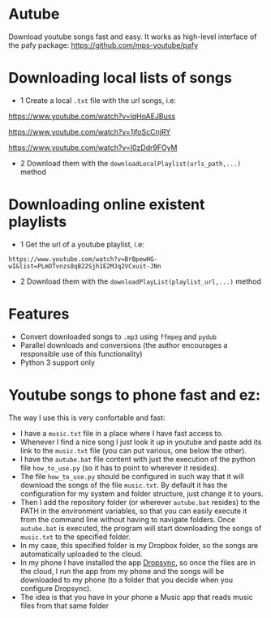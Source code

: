 # Autube
Download youtube songs fast and easy. It works as high-level interface of the pafy package: https://github.com/mps-youtube/pafy
# Downloading local lists of songs
- 1 Create a local `.txt` file with the url songs, i.e:

https://www.youtube.com/watch?v=lqHoAEJBuss

https://www.youtube.com/watch?v=1jfoScCnjRY

https://www.youtube.com/watch?v=I0zDdr9FOyM

- 2 Download them with the `downloadLocalPlaylist(urls_path,...)` method

# Downloading online existent playlists
- 1 Get the url of a youtube playlist, i.e:

`https://www.youtube.com/watch?v=BrBpewHG-wI&list=PLmDTvnzs8qB22Sjh1E2MJq2VCxuit-JNn`

- 2 Download them with the `downloadPlayList(playlist_url,...)` method

# Features
- Convert downloaded songs to `.mp3` using `ffmpeg` and `pydub`
- Parallel downloads and conversions (the author encourages a responsible use of this functionality)
- Python 3 support only

# Youtube songs to phone fast and ez:
The way I use this is very confortable and fast:
- I have a `music.txt` file in a place where I have fast access to.
- Whenever I find a nice song I just look it up in youtube and paste add its link to the `music.txt` file (you can put various, one below the other).
- I have the `autube.bat` file content with just the execution of the python file `how_to_use.py` (so it has to point to wherever it resides).
- The file `how_to_use.py` should be configured in such way that it will download the songs of the file `music.txt`. By default it has the configuration for my system and folder structure, just change it to yours.
- Then I add the repository folder (or wherever `autube.bat` resides) to the PATH in the environment variables, so that you can easily execute it from the command line without having to navigate folders. Once `autube.bat` is executed, the program will start downloading the songs of `music.txt` to the specified folder.
- In my case, this specified folder is my Dropbox folder, so the songs are automatically uploaded to the cloud.
- In my phone I have installed the app [Dropsync](https://play.google.com/store/apps/details?id=com.ttxapps.dropsync&hl=es), so once the files are in the cloud, I run the app from my phone and the songs will be downloaded to my phone (to a folder that you decide when you configure Dropsync).
- The idea is that you have in your phone a Music app that reads music files from that same folder